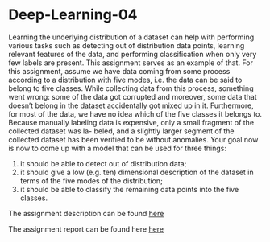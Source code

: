 # Deep-Learning-04


Learning the underlying distribution of a dataset can help with performing various tasks such as detecting out of distribution data points, learning relevant features of the data, and performing classification when only very few labels are present. This assignment serves as an example of that.
For this assignment, assume we have data coming from some process according to a distribution with five modes, i.e. the data can be said to belong to five classes. While collecting data from this process, something went wrong: some of the data got corrupted and moreover, some data that doesn’t belong in the dataset accidentally got mixed up in it. Furthermore, for most of the data, we have no idea which of the five classes it belongs to. Because manually labeling data is expensive, only a small fragment of the collected dataset was la- beled, and a slightly larger segment of the collected dataset has been verified to be without anomalies.
Your goal now is now to come up with a model that can be used for three things:
1. it should be able to detect out of distribution data;
2. it should give a low (e.g. ten) dimensional description of the dataset in terms of the five modes of the distribution;
3. it should be able to classify the remaining data points into the five classes.

The assignment description can be found [here](https://github.com/ahmetayrnc/Deep-Learning-04/blob/master/description.pdf)

The assignment report can be found here [here](https://github.com/ahmetayrnc/Deep-Learning-04/blob/master/assignment_04_report.pdf)
